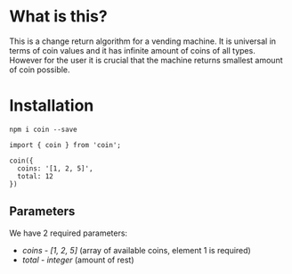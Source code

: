 # What is this?

This is a change return algorithm for a vending machine. It is universal in terms of coin
values and it has infinite amount of coins of all types. However for the user it is crucial that the machine returns
smallest amount of coin possible.

# Installation

`npm i coin --save`



```
import { coin } from 'coin';

coin({
  coins: '[1, 2, 5]',
  total: 12
})
```

## **Parameters**

We have 2 required parameters: 

- _coins_ - _[1, 2, 5]_ (array of available coins, element 1 is required)
- _total_ - _integer_ (amount of rest)
